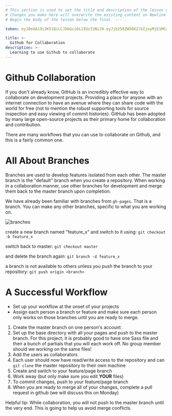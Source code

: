 ```yaml
---
# This section is used to set the title and description of the lesson on Newline. Do not edit `token`.
# Changes you make here will overwrite the existing content on Newline when synced via Github.
# Begin the body of the lesson below the final `---`.

token: eyJ0eXAiOiJKV1QiLCJhbGciOiJIUzI1NiJ9.eyJjb250ZW50X2lkIjoyMjE1MCwiY29udGVudF90eXBlIjoiTGVzc29uIn0.05UWdzqhUCHfg6GM9aWKQ2YleByZHszzZGbl2kCS3mc

title: >-
  Github for Collaboration
description: >-
  Learning to use Github to collaborate
---
```

# Github Collaboration
If you don't already know, GitHub is an incredibly effective way to collaborate on development projects. Providing a place for anyone with an internet connection to have an avenue where they can share code with the world for free (not to mention the robust supporting tools for source inspection and easy viewing of commit histories). GitHub has been adopted by many large open-source projects as their primary home for collaboration and contribution.

There are many workflows that you can use to collaborate on Github, and this is a fairly common one. 

# All About Branches
Branches are used to develop features isolated from each other. The master branch is the "default" branch when you create a repository. When working in a collaboration manner, use other branches for development and merge them back to the master branch upon completion.

We have already been familiar with branches from `gh-pages`. That is a branch. You can make any other branches, specific to what you are working on. 

![branches](http://rogerdudler.github.io/git-guide/img/branches.png)

create a new branch named "feature_x" and switch to it using: 
`git checkout -b feature_x`

switch back to master:
`git checkout master`

and delete the branch again: 
`git branch -d feature_x`

a branch is not available to others unless you push the branch to your repository:
`git push origin <branch>`


# A Successful Workflow
- Set up your workflow at the onset of your projects
- Assign each person a branch or feature and make sure each person only works on those branches until you are ready to merge. 

1. Create the master branch on one person's account
2. Set up the base directory with all your pages and push to the master branch. For this project, it is probably good to have one Sass file and then a bunch of partials that you will each work off. No group member should we working on the same files!
3. Add the users as collaborators
4. Each user should now have read/write access to the repository and can `git clone` the master repository to their own machine
5. Create and switch to your feature/page branch
6. Work away (but only make sure you edit **YOUR** files)
7. To commit changes, push to your feature/page branch 
8. When you are ready to merge all of your changes, complete a pull request in github (we will discuss this on Monday)

Helpful tip: While collaboration, you will not push to the master branch until the very end. This is going to help us avoid merge conflicts. 
